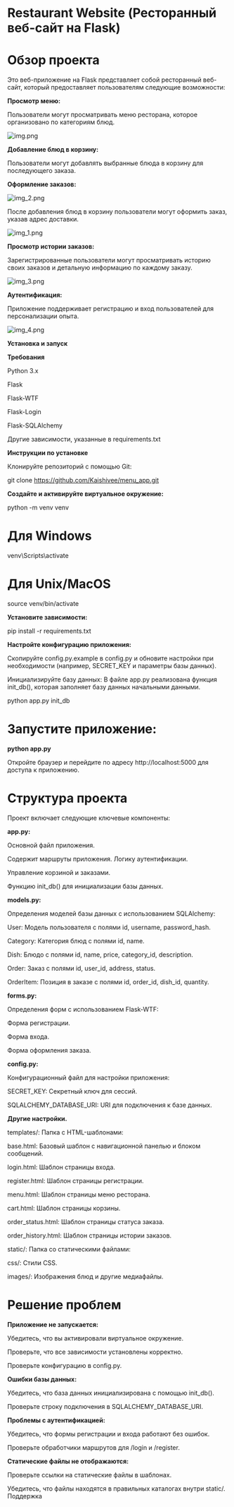 # Restaurant Website (Ресторанный веб-сайт на Flask)


# **Обзор проекта**

Это веб-приложение на Flask представляет собой ресторанный веб-сайт, который предоставляет пользователям следующие возможности:

**Просмотр меню:**

Пользователи могут просматривать меню ресторана, которое организовано по категориям блюд.

![img.png](img.png)

**Добавление блюд в корзину:**

Пользователи могут добавлять выбранные блюда в корзину для последующего заказа.

**Оформление заказов:**

![img_2.png](img_2.png)

После добавления блюд в корзину пользователи могут оформить заказ, указав адрес доставки.

![img_1.png](img_1.png)

**Просмотр истории заказов:**

Зарегистрированные пользователи могут просматривать историю своих заказов и детальную информацию по каждому заказу.

![img_3.png](img_3.png)

**Аутентификация:**

Приложение поддерживает регистрацию и вход пользователей для персонализации опыта.

![img_4.png](img_4.png)


**Установка и запуск**

**Требования**

Python 3.x

Flask

Flask-WTF

Flask-Login

Flask-SQLAlchemy

Другие зависимости, указанные в requirements.txt

**Инструкции по установке**

Клонируйте репозиторий с помощью Git:

git clone https://github.com/Kaishivee/menu_app.git

**Создайте и активируйте виртуальное окружение:**

python -m venv venv
# Для Windows
venv\Scripts\activate
# Для Unix/MacOS
source venv/bin/activate

**Установите зависимости:**

pip install -r requirements.txt

**Настройте конфигурацию приложения:**

Скопируйте config.py.example в config.py и обновите настройки при необходимости (например, SECRET_KEY и параметры базы данных).

Инициализируйте базу данных: В файле app.py реализована функция init_db(), которая заполняет базу данных начальными данными.

python app.py init_db

# Запустите приложение:

**python app.py**

Откройте браузер и перейдите по адресу http://localhost:5000 для доступа к приложению.



# Структура проекта
Проект включает следующие ключевые компоненты:

**app.py:** 

Основной файл приложения.

Содержит маршруты приложения.
Логику аутентификации.

Управление корзиной и заказами.

Функцию init_db() для инициализации базы данных.

**models.py:**

Определения моделей базы данных с использованием SQLAlchemy:

User: Модель пользователя с полями id, username, password_hash.

Category: Категория блюд с полями id, name.

Dish: Блюдо с полями id, name, price, category_id, description.

Order: Заказ с полями id, user_id, address, status.

OrderItem: Позиция в заказе с полями id, order_id, dish_id, quantity.

**forms.py:**

Определения форм с использованием Flask-WTF:

Форма регистрации.

Форма входа.

Форма оформления заказа.

**config.py:**

Конфигурационный файл для настройки приложения:

SECRET_KEY: Секретный ключ для сессий.

SQLALCHEMY_DATABASE_URI: URI для подключения к базе данных.

**Другие настройки.**

templates/: Папка с HTML-шаблонами:

base.html: Базовый шаблон с навигационной панелью и блоком сообщений.

login.html: Шаблон страницы входа.

register.html: Шаблон страницы регистрации.

menu.html: Шаблон страницы меню ресторана.

cart.html: Шаблон страницы корзины.

order_status.html: Шаблон страницы статуса заказа.

order_history.html: Шаблон страницы истории заказов.

static/: Папка со статическими файлами:

css/: Стили CSS.

images/: Изображения блюд и другие медиафайлы.

# Решение проблем

**Приложение не запускается:**

Убедитесь, что вы активировали виртуальное окружение.

Проверьте, что все зависимости установлены корректно.

Проверьте конфигурацию в config.py.

**Ошибки базы данных:**

Убедитесь, что база данных инициализирована с помощью init_db().

Проверьте строку подключения в SQLALCHEMY_DATABASE_URI.

**Проблемы с аутентификацией:**

Убедитесь, что формы регистрации и входа работают без ошибок.

Проверьте обработчики маршрутов для /login и /register.

**Статические файлы не отображаются:**

Проверьте ссылки на статические файлы в шаблонах.

Убедитесь, что файлы находятся в правильных каталогах внутри static/.
Поддержка
